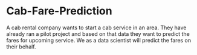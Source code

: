 # Cab-Fare-Prediction
A cab rental company wants to start a cab service in an area. They have already ran a pilot project and based on that data they want to predict the fares for upcoming service. We as a data scientist will predict the fares on their behalf. 
